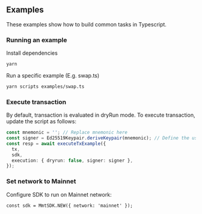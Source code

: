 ## Examples

These examples show how to build common tasks in Typescript.

### Running an example

Install dependencies

```bash
yarn
```

Run a specific example (E.g. swap.ts)

```bash
yarn scripts examples/swap.ts
```

### Execute transaction

By default, transaction is evaluated in dryRun mode. To execute transaction,
update the script as follows:

```typescript
const mnemonic = ''; // Replace mnemonic here
const signer = Ed25519Keypair.deriveKeypair(mnemonic); // Define the user's mnemonic (should be replaced with an actual mnemonic)
const resp = await executeTxExample({
  tx,
  sdk,
  execution: { dryrun: false, signer: signer },
});
```

### Set network to Mainnet

Configure SDK to run on Mainnet network:

```
const sdk = MmtSDK.NEW({ network: 'mainnet' });
```